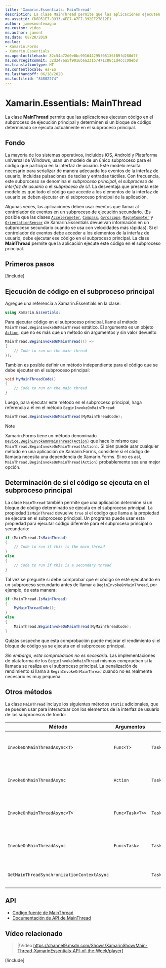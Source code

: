 ```yaml
---
title: 'Xamarin.Essentials: MainThread'
description: La clase MainThread permite que las aplicaciones ejecuten código en el subproceso de ejecución principal.
ms.assetid: CD6D51E7-D933-4FE7-A7F7-392EF27812E1
author: jamesmontemagno
ms.custom: video
ms.author: jamont
ms.date: 08/20/2019
no-loc:
- Xamarin.Forms
- Xamarin.Essentials
ms.openlocfilehash: 82c54a72d0e0bc991644295f05136f89fd280d7f
ms.sourcegitcommit: 32d2476a5f9016baa231b7471c88c1d4ccc08eb8
ms.translationtype: HT
ms.contentlocale: es-ES
ms.lasthandoff: 06/18/2020
ms.locfileid: "84802274"
---
```

# <a name="xamarinessentials-mainthread"></a>Xamarin.Essentials: MainThread

La clase **MainThread** permite que las aplicaciones ejecuten código en el subproceso de ejecución principal y determinen si un bloque de código determinado se ejecuta actualmente en el subproceso principal.

## <a name="background"></a>Fondo

La mayoría de los sistemas operativos, incluidos iOS, Android y Plataforma universal de Windows, usan un modelo de un único subproceso para el código que participa en la interfaz de usuario. Este modelo resulta necesario para serializar de manera adecuada los eventos de la interfaz de usuario, incluidas pulsaciones de teclas y entradas táctiles. Con frecuencia, este subproceso se denomina el _subproceso principal_, el _subproceso de interfaz de usuario_ o el _subproceso de UI_. La desventaja que presenta este modelo es que todo el código que accede a los elementos de la interfaz de usuario se deben ejecutar en el subproceso principal de la aplicación.

Algunas veces, las aplicaciones deben usar eventos que llamar al controlador de eventos en un subproceso de ejecución secundario. (Es posible que las clases [`Accelerometer`](accelerometer.md), [`Compass`](compass.md), [`Gyroscope`](gyroscope.md), [`Magnetometer`](magnetometer.md) y [`OrientationSensor`](orientation-sensor.md) de Xamarin.Essentials devuelvan información en un subproceso secundario cuando se usa con velocidades más rápidas). Si el controlador de eventos debe acceder a los elementos de la interfaz de usuario, debe ejecutar ese código en el subproceso principal. La clase **MainThread** permite que la aplicación ejecute este código en el subproceso principal.

## <a name="get-started"></a>Primeros pasos

[!include[](~/essentials/includes/get-started.md)]

## <a name="running-code-on-the-main-thread"></a>Ejecución de código en el subproceso principal

Agregue una referencia a Xamarin.Essentials en la clase:

```csharp
using Xamarin.Essentials;
```

Para ejecutar código en el subproceso principal, llame al método `MainThread.BeginInvokeOnMainThread` estático. El argumento es un objeto [`Action`](xref:System.Action), que no es más que un método sin argumentos y sin valor devuelto:

```csharp
MainThread.BeginInvokeOnMainThread(() =>
{
    // Code to run on the main thread
});
```

También es posible definir un método independiente para el código que se debe ejecutar en el subproceso principal:

```csharp
void MyMainThreadCode()
{
    // Code to run on the main thread
}
```

Luego, para ejecutar este método en el subproceso principal, haga referencia a él en el método `BeginInvokeOnMainThread`:

```csharp
MainThread.BeginInvokeOnMainThread(MyMainThreadCode);
```

> [!NOTE]
> Xamarin.Forms tiene un método denominado [`Device.BeginInvokeOnMainThread(Action)`](https://docs.microsoft.com/dotnet/api/xamarin.forms.device.begininvokeonmainthread)
> que hace lo mismo que `MainThread.BeginInvokeOnMainThread(Action)`.
> Si bien puede usar cualquier método en una aplicación de Xamarin.Forms, considere si el código de llamada necesita una dependencia de Xamarin.Forms. Si no es así, `MainThread.BeginInvokeOnMainThread(Action)` probablemente sea una mejor opción.

## <a name="determining-if-code-is-running-on-the-main-thread"></a>Determinación de si el código se ejecuta en el subproceso principal

La clase `MainThread` también permite que una aplicación determine si un bloque de código determinado se ejecuta en el subproceso principal. La propiedad `IsMainThread` devuelve `true` si el código que llama a la propiedad se ejecuta en el subproceso principal. Un programa puede usar esta propiedad para ejecutar código diferente para el subproceso principal o secundario:

```csharp
if (MainThread.IsMainThread)
{
    // Code to run if this is the main thread
}
else
{
    // Code to run if this is a secondary thread
}
```

Tal vez se pregunte si debe comprobar que el código se esté ejecutando en un subproceso secundario antes de llamar a `BeginInvokeOnMainThread`, por ejemplo, de esta manera:

```csharp
if (MainThread.IsMainThread)
{
    MyMainThreadCode();
}
else
{
    MainThread.BeginInvokeOnMainThread(MyMainThreadCode);
}
```

Quizás sospeche que esta comprobación puede mejorar el rendimiento si el bloque de código ya se ejecuta en el subproceso principal.

_Sin embargo, esta comprobación no es necesaria._ Las implementaciones de plataforma de los `BeginInvokeOnMainThread` mismos comprueban si la llamada se realiza en el subproceso principal. La penalización de rendimiento si llama a `BeginInvokeOnMainThread` cuando no es realmente necesario es muy pequeña.

## <a name="additional-methods"></a>Otros métodos

La clase `MainThread` incluye los siguientes métodos `static` adicionales, que se pueden usar para interactuar con los elementos de la interfaz de usuario de los subprocesos de fondo:

| Método | Argumentos | Valores devueltos | Propósito |
|---|---|---|---|
| `InvokeOnMainThreadAsync<T>` | `Func<T>` | `Task<T>` | Invoca un elemento `Func<T>` en el subproceso principal y espera a que se complete. |
| `InvokeOnMainThreadAsync` | `Action` | `Task` | Invoca un elemento `Action` en el subproceso principal y espera a que se complete. |
| `InvokeOnMainThreadAsync<T>`| `Func<Task<T>>` | `Task<T>` | Invoca un elemento `Func<Task<T>>` en el subproceso principal y espera a que se complete. |
| `InvokeOnMainThreadAsync` | `Func<Task>` | `Task` | Invoca un elemento `Func<Task>` en el subproceso principal y espera a que se complete. |
| `GetMainThreadSynchronizationContextAsync` | | `Task<SynchronizationContext>` | Devuelve el elemento `SynchronizationContext` para el subproceso principal. |

## <a name="api"></a>API

- [Código fuente de MainThread](https://github.com/xamarin/Essentials/tree/main/Xamarin.Essentials/MainThread)
- [Documentación de API de MainThread](xref:Xamarin.Essentials.MainThread)

## <a name="related-video"></a>Vídeo relacionado

> [!Video https://channel9.msdn.com/Shows/XamarinShow/Main-Thread-XamarinEssentials-API-of-the-Week/player]

[!include[](~/essentials/includes/xamarin-show-essentials.md)]
